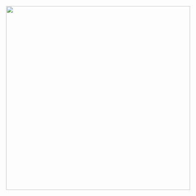 <img src='https://github.com/matt-nolan11/matt-nolan11.github.io/blob/main/Photos/20220424_180313.jpg' width="500">
